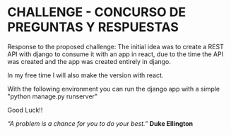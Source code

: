 # CHALLENGE - CONCURSO DE PREGUNTAS Y RESPUESTAS

Response to the proposed challenge:
The initial idea was to create a REST API with django to consume it with an app in react, due to the time the API was created and the app was created entirely in django.

In my free time I will also make the version with react.

With the following environment you can run the django app with a simple "python manage.py runserver"

Good Luck!!

*“A problem is a chance for you to do your best.”* 
**Duke Ellington**